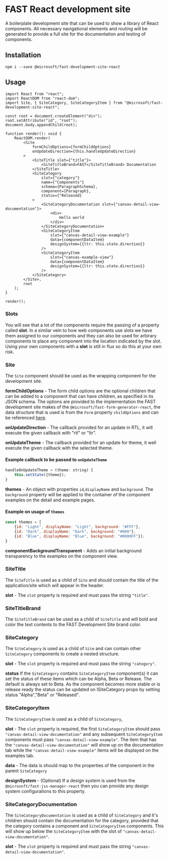# FAST React development site
A boilerplate development site that can be used to show a library of React components. All necessary navigational elements and routing will be generated to provide a full site for the documentation and testing of components.

## Installation
`npm i --save @microsoft/fast-development-site-react`

## Usage
```
import React from "react";
import ReactDOM from "react-dom";
import Site, { SiteCategory, SiteCategoryItem } from "@microsoft/fast-development-site-react";

const root = document.createElement("div");
root.setAttribute("id", "root");
document.body.appendChild(root);

function render(): void {
    ReactDOM.render(
        <Site
            formChildOptions={formChildOptions}
            onUpdateDirection={this.handleUpdateDirection}
        >
            <SiteTitle slot={"title"}>
                <SiteTitleBrand>FAST</SiteTitleBrand> Documentation
            </SiteTitle>
            <SiteCategory
                slot={"category"}
                name={"Components"}
                schema={ParagraphSchema},
                component={Paragraph},
                status={"Released}
            >
                <SiteCategoryDocumentation slot={"canvas-detail-view-documentation"}>
                    <div>
                        Hello world
                    </div>
                </SiteCategoryDocumentation>
                <SiteCategoryItem
                    slot={"canvas-detail-view-example"}
                    data={componentDataItem}
                    designSystem={{ltr: this.state.direction}}
                />
                <SiteCategoryItem
                    slot={"canvas-example-view"}
                    data={componentDataItem}
                    designSystem={{ltr: this.state.direction}}
                />
            </SiteCategory>
        </Site>,
        root
    );
}

render();
```

### Slots
You will see that a lot of the components require the passing of a property called **slot**. In a similar vein to how web components use slots we have them assigned to our components and they can also be used for arbirary components to place any component into the location indicated by the slot. Using your own components with a **slot** is still in flux so do this at your own risk.

### Site
The `Site` component should be used as the wrapping component for the development site.

**formChildOptions** - The form child options are the optional children that can be added to a component that can have children, as specified in its JSON schema. The options are provided to the implementation the FAST development site makes of the `@microsoft/fast-form-generator-react`, the data structure that is used is from the `Form` property `childOptions` and can be referenced [here](../fast-form-generator-react/README.md).

**onUpdateDirection** - The callback provided for an update in RTL, it will execute the given callback with "rtl" or "ltr".

**onUpdateTheme** - The callback provided for an update for theme, it well execute the given callback with the selected theme.

#### Example callback to be passed to `onUpdateTheme`
```jsx
handleOnUpdateTheme = (theme: string) {
    this.setState({theme});
}
```
**themes** - An object with properties `id`,`displayName` and `background`. The `background` property will be applied to the container of the component examples on the detail and example pages.

#### Example on usage of `themes`
```jsx
const themes = [
    {id: "Light", displayName: "Light", background: "#FFF"},
    {id: "Dark", displayName: "Dark", background: "#000"},
    {id: "Blue", displayName: "Blue", background: "#0000FF"}];
}
```

**componentBackgroundTransparent** - Adds an initial background transparency to the examples on the component view.

### SiteTitle
The `SiteTitle` is used as a child of `Site` and should contain the title of the application/site which will appear in the header.

**slot** - The `slot` property is required and must pass the string `"title"`.

### SiteTitleBrand
The `SiteTitleBrand` can be used as a child of `SiteTitle` and will bold and color the text contents to the FAST Development Site brand color.

### SiteCategory
The `SiteCategory` is used as a child of `Site` and can contain other `SiteCategory` components to create a nested structure.

**slot** - The `slot` property is required and must pass the string `"category"`.

**status**
If the `SiteCategory` contains `SiteCategoryItem` component(s) it can set the status of these items which can be Alpha, Beta or Release. The default is always set to Beta. As the component becomes more stable or is release ready the status can be updated on ISiteCategory props by setting status "Alpha","Beta" or "Released".

### SiteCategoryItem
The `SiteCategoryItem` is used as a child of `SiteCategory`, 

**slot** - The `slot` property is required, the first `SiteCategoryItem` should pass `"canvas-detail-view-documentation"` and any subsequent `SiteCategoryItem` components must pass `"canvas-detail-view-example"`. The item that has the `"canvas-detail-view-documentation"` will show up on the documentation tab while the `"canvas-detail-view-example"` items will be displayed on the examples tab.

**data** - The data is should map to the properties of the component in the parent `SiteCategory`

**designSystem** - (Optional) If a design system is used from the `@microsoft/fast-jss-manager-react` then you can provide any design system configurations to this property.

### SiteCategoryDocumentation
The `SiteCategoryDocumentation` is used as a child of `SiteCategory` and it's children should contain the documentation for the category, provided that the category contains a component and `SiteCategoryItem` components. This will show up below the `SiteCategoryItem` with the slot of `"canvas-detail-view-documentation"`.

**slot** - The `slot` property is required and must pass the string `"canvas-detail-view-documentation"`.
